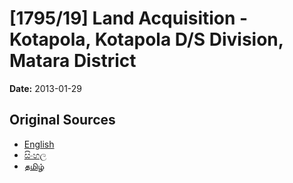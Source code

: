# [1795/19] Land Acquisition - Kotapola, Kotapola D/S Division, Matara District

**Date:** 2013-01-29

## Original Sources

- [English](https://documents.gov.lk/view/extra-gazettes/2013/1/1795-19_E.pdf)
- [සිංහල](https://documents.gov.lk/view/extra-gazettes/2013/1/1795-19_S.pdf)
- [தமிழ்](https://documents.gov.lk/view/extra-gazettes/2013/1/1795-19_T.pdf)

